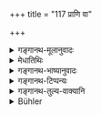 +++
title = "117 प्राणि वा"

+++

<details><summary>गङ्गानथ-मूलानुवादः</summary>

Any śrāddha-gift, be it animate or inanimate, if the Brāhmaṇa accepts, it becomes an occasion unfit for study; because the Brāhmaṇa has been declared as having the hand for his mouth.—(117)
</details>

<details><summary>मेधातिथिः</summary>

श्राद्धनिमित्तं दीयमानं भक्तादि **श्राद्धिकम्** इति प्रसिद्धम्, तन्निवृत्त्यर्थम् इदम् उच्यते । न केवलं व्रीहितण्डुलादिप्रतिग्रह एव श्राद्धे ऽनध्यायहेतुः । यावद् अन्यद् अपि **प्राणि व्**आ गवादि तथा **अप्राणि** वासोयुगादि । **तद् अप्य् आलभ्य** प्रतिग्रहकाले हस्तेन स्पृष्ट्वा नाधीयीत । यतस् तद् एव तस्य भोजनम् । पाणिर् एवास्यम् अस्येति **पाण्यास्यः** । श्राद्धे भोजनं तन्निमित्तं च द्रव्यग्रहणं तुल्यम् इति दर्शयति ॥ ४.११७ ॥
</details>

<details><summary>गङ्गानथ-भाष्यानुवादः</summary>

The rice and other things that are given in connection with *Śrāddhas* are generally known as ‘*śrāddhika*,’ ‘*śrāddha-gift*;’ and it is with a view to show that, in the present context it is not this alone that is meant, that the present verse is added; the sense being—it is not only the acceptance of *Vrīhi*, Rice and other grains that makes the occasion unfit for study; but other things, also—be they ‘*animate*’—in the shape of the cow and other animals—‘*or inaminate*’ in the shape of pairs of cloth, etc,.—having accepted such a thing,—*i.e*., after having touched it with his hand, at the time of acceptance—the man shall not study. Because the act itself constitutes the act of ‘eating.’ ‘*Pāṇyāsya*’ is one whose hand is his mouth. What this means is the eating at a
*śrāddha* and accepting gifts in connection with it—both stand on the
same footing.—(117)
</details>

<details><summary>गङ्गानथ-टिप्पन्यः</summary>

This verse is quoted in *Hemādri* (Kāla, p. 757);—and in
*Gadādharapaddhati* (Kāla, p. 195).
</details>

<details><summary>गङ्गानथ-तुल्य-वाक्यानि</summary>

*Gautama* (16.48-49).—‘For those partaking in the Śrāddha till the same
time next day; also when there is some connection with Śrāddha performed
with uncooked food.’

*Vaśiṣṭha* (13.7).—‘Fruits, water, sesamum, foods and other things
connected with the Śrāddha,—on the acceptance of all this, it becomes
unfit for study, the Brāhmaṇas having been declared to have their hands
for their mouth.’

*Baudhāyana* (1.11.26-30).—‘By accepting gifts and eating at the
Śrāddha, the rest of the day becomes unfit for study;—after eating, till
digestion; the Brāhmaṇa has his hands for his mouth. In this connection
they cite the following:—There is no difference between what is eaten
and what is received in gift.’
</details>

<details><summary>Bühler</summary>

117	Be it an animal or a thing inanimate, whatever be the (gift) at a Sraddha, let him not, having just accepted it, recite the Veda; for the hand of a Brahmana is his mouth.
</details>
